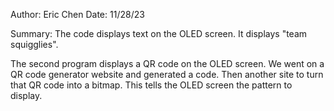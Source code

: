 Author: Eric Chen
Date: 11/28/23

Summary: The code displays text on the OLED screen. It displays "team squigglies".

The second program displays a QR code on the OLED screen. We went on a QR code generator website and generated a code. Then another site to turn that QR code into a bitmap. This tells the OLED screen the pattern to display.
